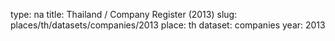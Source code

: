 type: na
title: Thailand / Company Register (2013)
slug: places/th/datasets/companies/2013
place: th
dataset: companies
year: 2013
